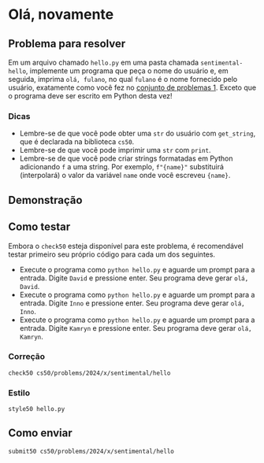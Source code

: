 # Olá, novamente

## Problema para resolver

Em um arquivo chamado `hello.py` em uma pasta chamada `sentimental-hello`, implemente um programa que peça o nome do usuário e, em seguida, imprima `olá, fulano`, no qual `fulano` é o nome fornecido pelo usuário, exatamente como você fez no [conjunto de problemas 1](../../1/). Exceto que o programa deve ser escrito em Python desta vez!

### Dicas

- Lembre-se de que você pode obter uma `str` do usuário com `get_string`, que é declarada na biblioteca `cs50`.
- Lembre-se de que você pode imprimir uma `str` com `print`.
- Lembre-se de que você pode criar strings formatadas em Python adicionando `f` a uma string. Por exemplo, `f"{name}"` substituirá (interpolará) o valor da variável `name` onde você escreveu `{name}`.

## Demonstração

<script async="" data-autoplay="1" data-cols="100" data-loop="1" data-rows="12" id="asciicast-gqi2voQFzbKlna6WkQR0G2W93" src="https://asciinema.org/a/gqi2voQFzbKlna6WkQR0G2W93.js"></script>

## Como testar

Embora o `check50` esteja disponível para este problema, é recomendável testar primeiro seu próprio código para cada um dos seguintes.

- Execute o programa como `python hello.py` e aguarde um prompt para a entrada. Digite `David` e pressione enter. Seu programa deve gerar `olá, David`.
- Execute o programa como `python hello.py` e aguarde um prompt para a entrada. Digite `Inno` e pressione enter. Seu programa deve gerar `olá, Inno`.
- Execute o programa como `python hello.py` e aguarde um prompt para a entrada. Digite `Kamryn` e pressione enter. Seu programa deve gerar `olá, Kamryn`.

### Correção

    check50 cs50/problems/2024/x/sentimental/hello

### Estilo

    style50 hello.py

## Como enviar

    submit50 cs50/problems/2024/x/sentimental/hello